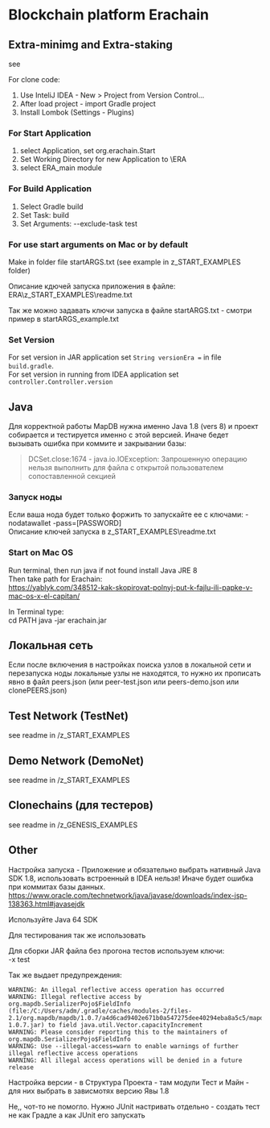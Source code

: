 # Blockchain platform Erachain

## Extra-minimg and Extra-staking
see 

For clone code:  
1. Use InteliJ IDEA - New > Project from Version Control...
1. After load project - import Gradle project
1. Install Lombok (Settings - Plugins)

### For Start Application
1. select Application, set org.erachain.Start
1. Set Working Directory for new Application to \ERA
1. select ERA_main module

### For Build Application
1. Select Gradle build
1. Set Task: build
1. Set Arguments: --exclude-task test

### For use start arguments on Mac or by default
Make in folder file startARGS.txt (see example in z_START_EXAMPLES folder) 

Описание кдючей запуска приложения в файле:  
ERA\z_START_EXAMPLES\readme.txt

Так же можно задавать ключи запуска в файле startARGS.txt - смотри пример в startARGS_example.txt

### Set Version
For set version in JAR application set `String versionEra =` in file `build.gradle`.   
For set version in running from IDEA application set `controller.Controller.version` 

## Java
Для корректной работы MapDB нужна именно Java 1.8 (vers 8) и проект собирается и тестируется именно с этой версией.
 Иначе бедет вызывать ошибка при коммите и закрывании базы:

> DCSet.close:1674 - java.io.IOException: Запрошенную операцию нельзя выполнить для файла с открытой пользователем сопоставленной секцией

### Запуск ноды
Если ваша нода будет только форжить то запускайте ее с ключами:
-nodatawallet -pass=[PASSWORD]  
Описание ключей запуска в z_START_EXAMPLES\readme.txt

### Start on Mac OS
Run terminal, then run java if not found install Java JRE 8  
Then take path for Erachain:  
https://yablyk.com/348512-kak-skopirovat-polnyj-put-k-fajlu-ili-papke-v-mac-os-x-el-capitan/

In Terminal type:  
 cd PATH
 java -jar erachain.jar

## Локальная сеть
Если после включения в настройках поиска узлов в локальной сети и перезапуска ноды локальные узлы не находятся,
 то нужно их прописать явно в файл peers.json (или peer-test.json или peers-demo.json или clonePEERS.json)

## Test Network (TestNet)
see readme in /z_START_EXAMPLES

## Demo Network (DemoNet)
see readme in /z_START_EXAMPLES

## Clonechains (для тестеров)
see readme in /z_GENESIS_EXAMPLES

## Other

Настройка запуска - Приложение и обязательно выбрать нативный Java SDK 1.8, использовать встроенный в IDEA нельзя! Иначе будет ошибка при коммитах базы данных.  
https://www.oracle.com/technetwork/java/javase/downloads/index-jsp-138363.html#javasejdk

Используйте Java 64 SDK

Для тестирования так же использовать  

Для сборки JAR файла без прогона тестов используем ключи:  
-x test

Так же выдает предупреждения:  
```
WARNING: An illegal reflective access operation has occurred
WARNING: Illegal reflective access by org.mapdb.SerializerPojo$FieldInfo (file:/C:/Users/adm/.gradle/caches/modules-2/files-2.1/org.mapdb/mapdb/1.0.7/a4d6cad9402e671b0a547275dee40294eba8a5c5/mapdb-1.0.7.jar) to field java.util.Vector.capacityIncrement
WARNING: Please consider reporting this to the maintainers of org.mapdb.SerializerPojo$FieldInfo
WARNING: Use --illegal-access=warn to enable warnings of further illegal reflective access operations
WARNING: All illegal access operations will be denied in a future release
```

Настройка версии - в Структура Проекта - там модули Тест и Майн - для них выбрать в зависмотях версию Явы 1.8

Не,, чот-то не помогло. Нужно JUnit настривать отдельно - создать тест не как Градле а как JUnit его запускать

